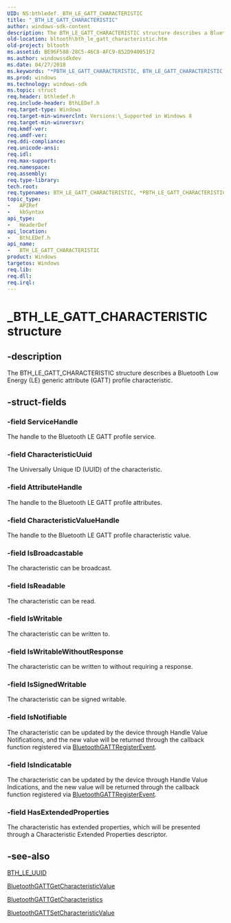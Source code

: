 ```yaml
---
UID: NS:bthledef._BTH_LE_GATT_CHARACTERISTIC
title: "_BTH_LE_GATT_CHARACTERISTIC"
author: windows-sdk-content
description: The BTH_LE_GATT_CHARACTERISTIC structure describes a Bluetooth Low Energy (LE) generic attribute (GATT) profile characteristic.
old-location: bltooth\bth_le_gatt_characteristic.htm
old-project: bltooth
ms.assetid: BE96F588-28C5-46C8-AFC9-852D940051F2
ms.author: windowssdkdev
ms.date: 04/27/2018
ms.keywords: "*PBTH_LE_GATT_CHARACTERISTIC, BTH_LE_GATT_CHARACTERISTIC, BTH_LE_GATT_CHARACTERISTIC structure [Bluetooth Devices], PBTH_LE_GATT_CHARACTERISTIC, PBTH_LE_GATT_CHARACTERISTIC structure pointer [Bluetooth Devices], _BTH_LE_GATT_CHARACTERISTIC, bltooth.bth_le_gatt_characteristic, bthledef/BTH_LE_GATT_CHARACTERISTIC, bthledef/PBTH_LE_GATT_CHARACTERISTIC"
ms.prod: windows
ms.technology: windows-sdk
ms.topic: struct
req.header: bthledef.h
req.include-header: BthLEDef.h
req.target-type: Windows
req.target-min-winverclnt: Versions:\_Supported in Windows 8
req.target-min-winversvr: 
req.kmdf-ver: 
req.umdf-ver: 
req.ddi-compliance: 
req.unicode-ansi: 
req.idl: 
req.max-support: 
req.namespace: 
req.assembly: 
req.type-library: 
tech.root: 
req.typenames: BTH_LE_GATT_CHARACTERISTIC, *PBTH_LE_GATT_CHARACTERISTIC
topic_type:
-	APIRef
-	kbSyntax
api_type:
-	HeaderDef
api_location:
-	BthLEDef.h
api_name:
-	BTH_LE_GATT_CHARACTERISTIC
product: Windows
targetos: Windows
req.lib: 
req.dll: 
req.irql: 
---
```


# _BTH_LE_GATT_CHARACTERISTIC structure


## -description


The BTH_LE_GATT_CHARACTERISTIC structure describes a Bluetooth Low Energy (LE) generic attribute (GATT) profile characteristic.


## -struct-fields




### -field ServiceHandle

The handle to the Bluetooth LE GATT profile service.


### -field CharacteristicUuid

The Universally Unique ID (UUID) of the characteristic.


### -field AttributeHandle

The handle to the Bluetooth LE GATT profile attributes.


### -field CharacteristicValueHandle

The handle to the Bluetooth LE GATT profile characteristic value.


### -field IsBroadcastable

The characteristic can be broadcast.


### -field IsReadable

The characteristic  can be read.


### -field IsWritable

The characteristic  can be written to.


### -field IsWritableWithoutResponse

The characteristic  can be written to without requiring a response.


### -field IsSignedWritable

The characteristic can be signed writable.


### -field IsNotifiable

The characteristic can be updated by the device through Handle Value Notifications, and the new value will be returned through the callback function registered via <a href="https://msdn.microsoft.com/library/windows/hardware/hh450804">BluetoothGATTRegisterEvent</a>.


### -field IsIndicatable

The characteristic can be updated by the device through Handle Value Indications, and the new value will be returned through the callback function registered via <a href="https://msdn.microsoft.com/library/windows/hardware/hh450804">BluetoothGATTRegisterEvent</a>.


### -field HasExtendedProperties

The characteristic  has extended properties, which will be presented through a Characteristic Extended Properties descriptor.


## -see-also




<a href="https://msdn.microsoft.com/library/windows/hardware/hh450852">BTH_LE_UUID</a>



<a href="https://msdn.microsoft.com/library/windows/hardware/hh450796">BluetoothGATTGetCharacteristicValue</a>



<a href="https://msdn.microsoft.com/library/windows/hardware/hh450795">BluetoothGATTGetCharacteristics</a>



<a href="https://msdn.microsoft.com/library/windows/hardware/hh450806">BluetoothGATTSetCharacteristicValue</a>
 

 

